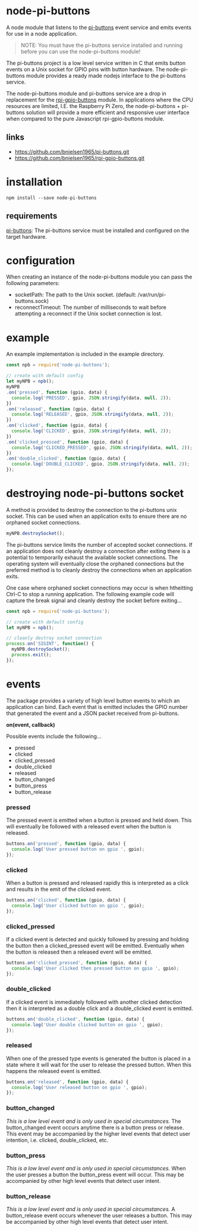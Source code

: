 # node-pi-buttons
A node module that listens to the [pi-buttons](https://github.com/bnielsen1965/pi-buttons.git)
event service and emits events for use in a node application.

> NOTE: You must have the pi-buttons service installed and running before you can
use the node-pi-buttons module!

The pi-buttons project is a low level service written in C that emits button
events on a Unix socket for GPIO pins with button hardware. The node-pi-buttons
module provides a ready made nodejs interface to the pi-buttons service.

The node-pi-buttons module and pi-buttons service are a drop in replacement for
the [rpi-gpio-buttons](https://github.com/bnielsen1965/rpi-gpio-buttons) module.
In applications where the CPU resources are limited, I.E. the Raspberry Pi Zero,
the node-pi-buttons + pi-buttons solution will provide a more efficient and responsive
user interface when compared to the pure Javascript rpi-gpio-buttons module.

## links
- https://github.com/bnielsen1965/pi-buttons.git
- https://github.com/bnielsen1965/rpi-gpio-buttons.git


# installation
```shell
npm install --save node-pi-buttons
```


## requirements
[pi-buttons](https://github.com/bnielsen1965/pi-buttons.git):
The pi-buttons service must be installed and configured on the target hardware.


# configuration
When creating an instance of the node-pi-buttons module you can pass the following
parameters:

- socketPath: The path to the Unix socket. (default: /var/run/pi-buttons.sock)
- reconnectTimeout: The number of milliseconds to wait before attempting a
reconnect if the Unix socket connection is lost.


# example
An example implementation is included in the example directory.

```javascript
const npb = require('node-pi-buttons');

// create with default config
let myNPB = npb();
myNPB
.on('pressed', function (gpio, data) {
  console.log('PRESSED', gpio, JSON.stringify(data, null, 2));
})
.on('released', function (gpio, data) {
  console.log('RELEASED', gpio, JSON.stringify(data, null, 2));
})
.on('clicked', function (gpio, data) {
  console.log('CLICKED', gpio, JSON.stringify(data, null, 2));
})
.on('clicked_pressed', function (gpio, data) {
  console.log('CLICKED_PRESSED', gpio, JSON.stringify(data, null, 2));
})
.on('double_clicked', function (gpio, data) {
  console.log('DOUBLE_CLICKED', gpio, JSON.stringify(data, null, 2));
});
```


# destroying node-pi-buttons socket
A method is provided to destroy the connection to the pi-buttons unix socket.
This can be used when an application exits to ensure there are no orphaned socket
connections.

```Javascript
myNPB.destroySocket();
```

The pi-buttons service limits the number of accepted socket connections. If an
application does not cleanly destroy a connection after exiting there is a potential
to temporarily exhaust the available socket connections. The operating system
will eventually close the orphaned connections but the preferred method is to
cleanly destroy the connections when an application exits.

One case where orphaned socket connections may occur is when htheitting Ctrl-C to
stop a running application. The following example code will capture the break signal
and cleanly destroy the socket before exiting...

```Javascript
const npb = require('node-pi-buttons');

// create with default config
let myNPB = npb();

// cleanly destroy socket connection
process.on('SIGINT', function() {
  myNPB.destroySocket();
  process.exit();
});
```


# events
The package provides a variety of high level button events to which an
application can bind. Each event that is emitted includes the GPIO number that
generated the event and a JSON packet received from pi-buttons.

**on(event, callback)**

Possible events include the following...
* pressed
* clicked
* clicked_pressed
* double_clicked
* released
* button_changed
* button_press
* button_release


### pressed
The pressed event is emitted when a button is pressed and held down. This will
eventually be followed with a released event when the button is released.

```javascript
buttons.on('pressed', function (gpio, data) {
  console.log('User pressed button on gpio ', gpio);
});
```

### clicked
When a button is pressed and released rapidly this is interpreted as a click and
results in the emit of the clicked event.

```javascript
buttons.on('clicked', function (gpio, data) {
  console.log('User clicked button on gpio ', gpio);
});
```

### clicked_pressed
If a clicked event is detected and quickly followed by pressing and holding the
button then a clicked_pressed event will be emitted. Eventually when the button
is released then a released event will be emitted.

```javascript
buttons.on('clicked_pressed', function (gpio, data) {
  console.log('User clicked then pressed button on gpio ', gpio);
});
```

### double_clicked
If a clicked event is immediately followed with another clicked detection then
it is interpreted as a double click and a double_clicked event is emitted.

```javascript
buttons.on('double_clicked', function (gpio, data) {
  console.log('User double clicked button on gpio ', gpio);
});
```

### released
When one of the pressed type events is generated the button is placed in a
state where it will wait for the user to release the pressed button. When this
happens the released event is emitted.

```javascript
buttons.on('released', function (gpio, data) {
  console.log('User released button on gpio ', gpio);
});
```


### button_changed
*This is a low level event and is only used in special circumstances.* The button_changed
event occurs anytime there is a button press or release. This event may be
accompanied by the higher level events that detect user intention, i.e. clicked,
double_clicked, etc.


### button_press
*This is a low level event and is only used in special circumstances.* When the user
presses a button the button_press event will occur. This may be accompanied by
other high level events that detect user intent.


### button_release
*This is a low level event and is only used in special circumstances.* A button_release
event occurs whenever the user releases a button. This may be accompanied by
other high level events that detect user intent.
